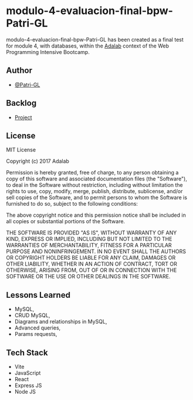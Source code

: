 # modulo-4-evaluacion-final-bpw-Patri-GL

modulo-4-evaluacion-final-bpw-Patri-GL has been created as a final test for module 4, with databases, within the [Adalab](https://adalab.es/) context of the Web Programming Intensive Bootcamp.

## Author

- [@Patri-GL](https://github.com/Patri-GL)

## Backlog

- [Project](https://github.com/orgs/Adalab/projects/537/views/1)

<!-- ## Render

- [Server Address](https://modulo-4-evaluacion-final-bpw-patri-gl.onrender.com/) -->

## License

MIT License

Copyright (c) 2017 Adalab

Permission is hereby granted, free of charge, to any person obtaining a copy
of this software and associated documentation files (the "Software"), to deal
in the Software without restriction, including without limitation the rights
to use, copy, modify, merge, publish, distribute, sublicense, and/or sell
copies of the Software, and to permit persons to whom the Software is
furnished to do so, subject to the following conditions:

The above copyright notice and this permission notice shall be included in all
copies or substantial portions of the Software.

THE SOFTWARE IS PROVIDED "AS IS", WITHOUT WARRANTY OF ANY KIND, EXPRESS OR
IMPLIED, INCLUDING BUT NOT LIMITED TO THE WARRANTIES OF MERCHANTABILITY,
FITNESS FOR A PARTICULAR PURPOSE AND NONINFRINGEMENT. IN NO EVENT SHALL THE
AUTHORS OR COPYRIGHT HOLDERS BE LIABLE FOR ANY CLAIM, DAMAGES OR OTHER
LIABILITY, WHETHER IN AN ACTION OF CONTRACT, TORT OR OTHERWISE, ARISING FROM,
OUT OF OR IN CONNECTION WITH THE SOFTWARE OR THE USE OR OTHER DEALINGS IN THE
SOFTWARE.

## Lessons Learned

- MySQL,
- CRUD MySQL,
- Diagrams and relationships in MySQL,
- Advanced queries,
- Params requests,

## Tech Stack

- Vite
- JavaScript
- React
- Express JS
- Node JS
